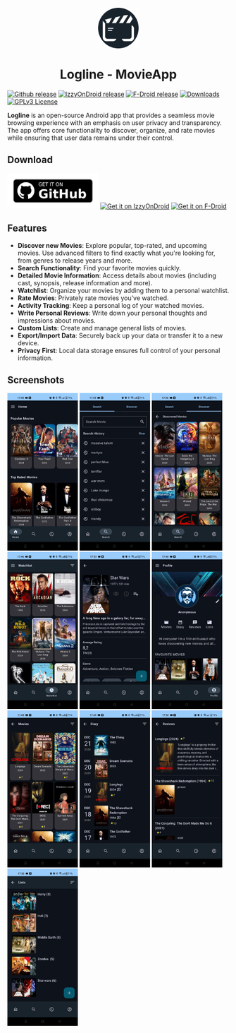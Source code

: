 <p align="center">
   <img alt="Logline App-Logo" src="readme/LoglineLogo.svg" width="92" />
</p>
<h1 align="center">Logline - MovieApp</h1>

[<img src="https://img.shields.io/github/tag-date/patch4code/logline.svg?color=blue&label=release"
alt="Github release">](https://github.com/Patch4Code/Logline/releases)
[<img src="https://img.shields.io/endpoint?url=https://apt.izzysoft.de/fdroid/api/v1/shield/com.patch4code.logline"
alt="IzzyOnDroid release">](https://apt.izzysoft.de/fdroid/index/apk/com.patch4code.logline)
[<img src="https://img.shields.io/f-droid/v/com.patch4code.logline?logo=fdroid"
alt="F-Droid release">](https://f-droid.org/en/packages/com.patch4code.logline)
[<img src="https://img.shields.io/github/downloads/patch4code/logline/total?logo=github&color=%230f81c2"
alt="Downloads">](https://github.com/patch4code/Logline/releases)
[<img src="https://img.shields.io/badge/License-GPL%20v3-orange"
alt="GPLv3 License">](https://www.gnu.org/licenses/gpl-3.0)


**Logline** is an open-source Android app that provides a seamless movie browsing experience with an emphasis on user privacy and transparency. 
The app offers core functionality to discover, organize, and rate movies while ensuring that user data remains under their control.


## Download

[<img src="readme/get-it-on-github.png"
alt="Get it on Github" height="80">](https://github.com/Patch4Code/Logline/releases)
[<img src="https://gitlab.com/IzzyOnDroid/repo/-/raw/master/assets/IzzyOnDroid.png"
alt="Get it on IzzyOnDroid" height="80">](https://apt.izzysoft.de/fdroid/index/apk/com.patch4code.logline)
[<img src="https://fdroid.gitlab.io/artwork/badge/get-it-on.png"
alt="Get it on F-Droid" height="80">](https://f-droid.org/en/packages/com.patch4code.logline)


## Features
- **Discover new Movies**: Explore popular, top-rated, and upcoming movies.
  Use advanced filters to find exactly what you're looking for, from genres to release years and more.
- **Search Functionality**: Find your favorite movies quickly.
- **Detailed Movie Information**: Access details about movies (including cast, synopsis, release information and more).
- **Watchlist**: Organize your movies by adding them to a personal watchlist.
- **Rate Movies**: Privately rate movies you’ve watched.
- **Activity Tracking**: Keep a personal log of your watched movies.
- **Write Personal Reviews**: Write down your personal thoughts and impressions about movies.
- **Custom Lists**: Create and manage general lists of movies.
- **Export/Import Data**: Securely back up your data or transfer it to a new device.
- **Privacy First**: Local data storage ensures full control of your personal information.



## Screenshots

[<img src="readme/home.jpeg" width=160>](readme/home.jpeg)
[<img src="readme/search.jpeg" width=160>](readme/search.jpeg)
[<img src="readme/discover.jpeg" width=160>](readme/discover.jpeg)
[<img src="readme/watchlist.jpeg" width=160>](readme/watchlist.jpeg)
[<img src="readme/movie_page.jpeg" width=160>](readme/movie_page.jpeg)
[<img src="readme/profile.jpeg" width=160>](readme/profile.jpeg)
[<img src="readme/my_movies.jpeg" width=160>](readme/my_movies.jpeg)
[<img src="readme/diary.jpeg" width=160>](readme/diary.jpeg)
[<img src="readme/reviews.jpeg" width=160>](readme/reviews.jpeg)
[<img src="readme/list_table.jpeg" width=160>](readme/list_table.jpeg)


